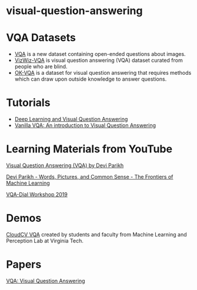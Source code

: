 # visual-question-answering


# VQA Datasets
- [VQA](https://visualqa.org/download.html) is a new dataset containing open-ended questions about images.
- [VizWiz-VQA](https://vizwiz.org/tasks-and-datasets/vqa/) is visual question answering (VQA) dataset curated from people who are blind.
- [OK-VQA](https://okvqa.allenai.org/download.html) is a dataset for visual question answering that requires methods which can draw upon outside knowledge to answer questions.

# Tutorials
- [Deep Learning and Visual Question Answering](https://towardsdatascience.com/deep-learning-and-visual-question-answering-c8c8093941bc)
- [Vanilla VQA: An introduction to Visual Question Answering](https://medium.com/ai2-blog/vanilla-vqa-adcaaaa94336)


# Learning Materials from YouTube
[Visual Question Answering (VQA) by Devi Parikh](https://www.youtube.com/watch?v=ElZADFTer4I)

[Devi Parikh - Words, Pictures, and Common Sense - The Frontiers of Machine Learning](https://www.youtube.com/watch?v=wmcmBpfaQaU)

[VQA-Dial Workshop 2019](https://youtube.com/playlist?list=PL-fZD610i7yAjD7jU5sQkrx5esgGQ55yi)

# Demos
[CloudCV VQA](http://vqa.cloudcv.org/) created by students and faculty from Machine Learning and Perception Lab at Virginia Tech.

# Papers
[VQA: Visual Question Answering](https://arxiv.org/abs/1505.00468)

